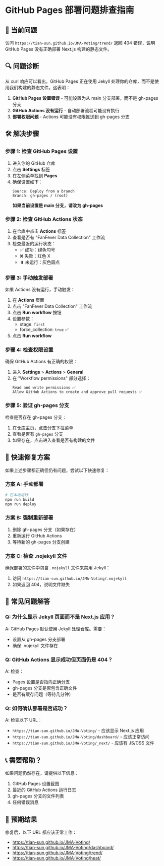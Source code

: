 # GitHub Pages 部署问题排查指南

## 🚨 当前问题
访问 `https://tian-sun.github.io/JMA-Voting/trend/` 返回 404 错误，说明 GitHub Pages 没有正确部署 Next.js 构建的静态文件。

## 🔍 问题诊断

从 curl 响应可以看出，GitHub Pages 正在使用 Jekyll 处理你的仓库，而不是使用我们构建的静态文件。这表明：

1. **GitHub Pages 设置错误** - 可能设置为从 main 分支部署，而不是 gh-pages 分支
2. **GitHub Actions 没有运行** - 自动部署流程可能没有执行
3. **部署权限问题** - Actions 可能没有权限推送到 gh-pages 分支

## 🛠️ 解决步骤

### 步骤 1: 检查 GitHub Pages 设置
1. 进入你的 GitHub 仓库
2. 点击 **Settings** 标签
3. 在左侧菜单找到 **Pages**
4. 确保设置如下：
   ```
   Source: Deploy from a branch
   Branch: gh-pages / (root)
   ```
   **如果当前设置是 main 分支，请改为 gh-pages**

### 步骤 2: 检查 GitHub Actions 状态
1. 在仓库中点击 **Actions** 标签
2. 查看是否有 "FanFever Data Collection" 工作流
3. 检查最近的运行状态：
   - ✅ 成功：绿色勾号
   - ❌ 失败：红色 X
   - ⏸️ 未运行：灰色圆点

### 步骤 3: 手动触发部署
如果 Actions 没有运行，手动触发：
1. 在 **Actions** 页面
2. 点击 "FanFever Data Collection" 工作流
3. 点击 **Run workflow** 按钮
4. 设置参数：
   - stage: `first`
   - force_collection: `true` ✅
5. 点击 **Run workflow**

### 步骤 4: 检查权限设置
确保 GitHub Actions 有正确的权限：
1. 进入 **Settings** > **Actions** > **General**
2. 在 "Workflow permissions" 部分选择：
   ```
   Read and write permissions ✅
   Allow GitHub Actions to create and approve pull requests ✅
   ```

### 步骤 5: 验证 gh-pages 分支
检查是否存在 gh-pages 分支：
1. 在仓库主页，点击分支下拉菜单
2. 查看是否有 `gh-pages` 分支
3. 如果存在，点击进入查看是否有构建的文件

## 🚀 快速修复方案

如果上述步骤都正确但仍有问题，尝试以下快速修复：

### 方案 A: 手动部署
```bash
# 在本地运行
npm run build
npm run deploy
```

### 方案 B: 强制重新部署
1. 删除 gh-pages 分支（如果存在）
2. 重新运行 GitHub Actions
3. 等待新的 gh-pages 分支创建

### 方案 C: 检查 .nojekyll 文件
确保部署的文件中包含 `.nojekyll` 文件来禁用 Jekyll：
1. 访问 `https://tian-sun.github.io/JMA-Voting/.nojekyll`
2. 如果返回 404，说明文件缺失

## 🔧 常见问题解答

### Q: 为什么显示 Jekyll 页面而不是 Next.js 应用？
A: GitHub Pages 默认使用 Jekyll 处理仓库。需要：
- 设置从 gh-pages 分支部署
- 确保 .nojekyll 文件存在

### Q: GitHub Actions 显示成功但页面仍是 404？
A: 检查：
- Pages 设置是否指向正确分支
- gh-pages 分支是否包含正确文件
- 是否有缓存问题（等待几分钟）

### Q: 如何确认部署是否成功？
A: 检查以下 URL：
- `https://tian-sun.github.io/JMA-Voting/` - 应该显示 Next.js 应用
- `https://tian-sun.github.io/JMA-Voting/dashboard/` - 应该正常访问
- `https://tian-sun.github.io/JMA-Voting/_next/` - 应该有 JS/CSS 文件

## 📞 需要帮助？

如果问题仍然存在，请提供以下信息：
1. GitHub Pages 设置截图
2. 最近的 GitHub Actions 运行日志
3. gh-pages 分支的文件列表
4. 任何错误消息

## 🎯 预期结果

修复后，以下 URL 都应该正常工作：
- https://tian-sun.github.io/JMA-Voting/
- https://tian-sun.github.io/JMA-Voting/dashboard/
- https://tian-sun.github.io/JMA-Voting/trend/
- https://tian-sun.github.io/JMA-Voting/heat/